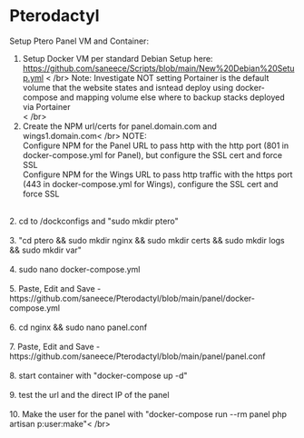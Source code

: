 # Pterodactyl



Setup Ptero Panel VM and Container:

1. Setup Docker VM per standard Debian Setup here: https://github.com/saneece/Scripts/blob/main/New%20Debian%20Setup.yml < /br>
Note: Investigate NOT setting Portainer is the default volume that the website states and isntead deploy using docker-compose and mapping volume else where to backup stacks deployed via Portainer </br>
< /br>
2. Create the NPM url/certs for panel.domain.com and wings1.domain.com< /br>
NOTE: </br>
Configure NPM for the Panel URL to pass http with the http port (801 in docker-compose.yml for Panel), but configure the SSL cert and force SSL </br>
Configure NPM for the Wings URL to pass http traffic with the https port (443 in docker-compose.yml for Wings), configure the SSL cert and force SSL </br>
</br>
2. cd to /dockconfigs and "sudo mkdir ptero"</br>
</br>
3. "cd ptero && sudo mkdir nginx && sudo mkdir certs && sudo mkdir logs && sudo mkdir var"</br>
</br>
4. sudo nano docker-compose.yml</br>
</br>
5. Paste, Edit and Save - https://github.com/saneece/Pterodactyl/blob/main/panel/docker-compose.yml </br>
</br>
6. cd nginx && sudo nano panel.conf</br>
</br>
7. Paste, Edit and Save - https://github.com/saneece/Pterodactyl/blob/main/panel/panel.conf</br>
</br>
8. start container with "docker-compose up -d"</br>
</br>
9. test the url and the direct IP of the panel</br>
</br>
10. Make the user for the panel with "docker-compose run --rm panel php artisan p:user:make"< /br>
